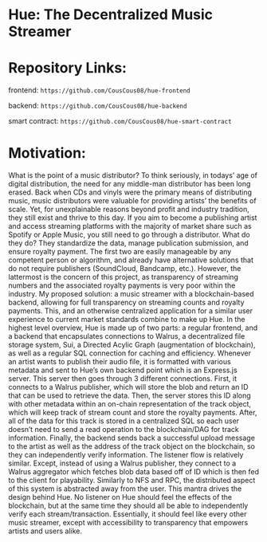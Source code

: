 # Hue: The Decentralized Music Streamer 
# Repository Links:
frontend: `https://github.com/CousCous08/hue-frontend`

backend: `https://github.com/CousCous08/hue-backend`

smart contract: `https://github.com/CousCous08/hue-smart-contract`

# Motivation:
	
 What is the point of a music distributor? To think seriously, in todays’ age of digital distribution, the need for any middle-man distributor has been long erased. Back when CDs and vinyls were the primary means of distributing music, music distributors were valuable for providing artists’ the benefits of scale. Yet, for unexplainable reasons beyond profit and industry tradition, they still exist and thrive to this day. If you aim to become a publishing artist and access streaming platforms with the majority of market share such as Spotify or Apple Music, you still need to go through a distributor. What do they do? They standardize the data, manage publication submission, and ensure royalty payment. The first two are easily manageable by any competent person or algorithm, and already have alternative solutions that do not require publishers (SoundCloud, Bandcamp, etc.). However, the lattermost is the concern of this project, as transparency of streaming numbers and the associated royalty payments is very poor within the industry. My proposed solution: a music streamer with a blockchain-based backend, allowing for full transparency on streaming counts and royalty payments. This, and an otherwise centralized application for a similar user experience to current market standards combine to make up Hue.
	In the highest level overview, Hue is made up of two parts: a regular frontend, and a backend that encapsulates connections to Walrus, a decentralized file storage system, Sui, a Directed Acylic Graph (augmentation of blockchain), as well as a regular SQL connection for caching and efficiency. Whenever an artist wants to publish their audio file, it is formatted with various metadata and sent to Hue’s own backend point which is an Express.js server. This server then goes through 3 different connections. First, it connects to a Walrus publisher, which will store the blob and return an ID that can be used to retrieve the data. Then, the server stores this ID along with other metadata within an on-chain representation of the track object, which will keep track of stream count and store the royalty payments. After, all of the data for this track is stored in a centralized SQL so each user doesn’t need to send a read operation to the blockchain/DAG for track information. Finally, the backend sends back a successful upload message to the artist as well as the address of the track object on the blockchain, so they can independently verify information. The listener flow is relatively similar. Except, instead of using a Walrus publisher, they connect to a Walrus aggregator which fetches blob data based off of ID which is then fed to the client for playability. 
Similarly to NFS and RPC, the distributed aspect of this system is abstracted away from the user. This mantra drives the design behind Hue. No listener on Hue should feel the effects of the blockchain, but at the same time they should all be able to independently verify each stream/transaction. Essentially, it should feel like every other music streamer, except with accessibility to transparency that empowers artists and users alike. 
